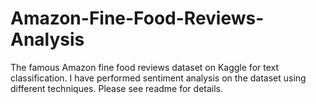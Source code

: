 # Amazon-Fine-Food-Reviews-Analysis
The famous Amazon fine food reviews dataset on Kaggle for text classification. I have performed sentiment analysis on the dataset using different techniques. Please see readme for details.
